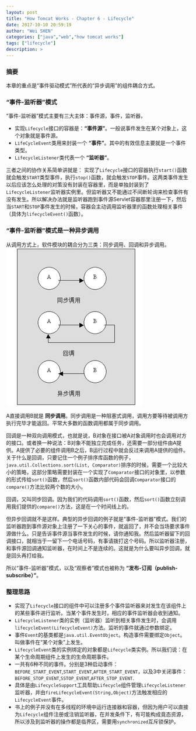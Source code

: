 ```yaml
---
layout: post
title: "How Tomcat Works - Chapter 6 - Lifecycle"
date: 2017-10-10 20:59:19
author: "Wei SHEN"
categories: ["java","web","how tomcat works"]
tags: ["lifecycle"]
description: >
---
```


### 摘要
本章的重点是“事件驱动模式”所代表的“异步调用”的组件耦合方式。

### “事件-监听器”模式
“事件-监听器”模式主要有三大主体：事件源，事件，监听器，
* 实现`Lifecycle`接口的容器是：**“事件源”**。一般说事件发生在某个对象上，这个对象就是事件源。
* `LifeCycleEvent`类用来封装一个 **“事件”**。其中的有效信息主要就是一个事件类型。
* `LifecycleListener`类代表一个 **“监听器”**。

三者之间的协作关系简单讲就是： 实现了`Lifecycle`接口的容器执行`start()`函数就会触发`START`类型事件，执行`stop()`函数，就会触发`STOP`事件。这两类事件发生以后应该怎么处理的对策没有封装在容器里，而是单独封装到了`LifecycleListener`监听器实例里。但监听器又不能通过不间断轮询来检查事件有没有发生。所以解决办法就是监听器跑到事件源Servlet容器那里注册一下，然后当`START`和`STOP`事件发生的时候，容器会主动调用监听器里的函数处理相关事件（具体为`lifecycleEvent()`函数）。

### “事件-监听器”模式是一种异步调用
从调用方式上，软件模块的耦合分为三类：同步调用、回调和异步调用。
![callback](/images/how-tomcat-works-chapter-six/callback.gif)

A直接调用B就是 **同步调用**。同步调用是一种阻塞式调用，调用方要等待被调用方执行完毕才能返回。平常大多数的函数调用都属于同步调用。

回调是一种双向调用模式，也就是说，B对象在接口被A对象调用时也会调用对方的接口。或者换一种说法：B对象不能独立完成任务，还需要一部分组件由A提供。A提供了必要的组件调用B之后，B运行过程中就会反过来调用A提供的组件。关于什么是回调，只要记住一个例子排序库函数的例子，`java.util.Collections.sort(List, Comparator)`排序的时候，需要一个比较大小的策略，这部分策略需要封装在一个实现了`Comparator`接口的对象里，以参数的形式传给`sort()`函数，然后`sort()`函数内部代码会回调`Comparator`接口的`compare()`方法比较两个数的大小。

回调，又叫同步回调。因为我们的代码调用`sort()`函数，然后`sort()`函数立刻调用我们提供的`compare()`方法，这是在一个时间线上的。

但异步回调就不是这样。典型的异步回调的例子就是“事件-监听器”模式。我们的监听器跑到事件源对象上注册了一下关心的事件，就返回了，并不会当场要求事件源做什么。只是告诉事件源当事件发生的时候，请你通知我。然后监听器留下的回调接口，就相当于一留下一个电话号码，有事请拨打这个号码。所以监听器注册，和事件源回调通知监听器，在时间上不是连续的。这就是为什么要叫异步回调，就是回头再打给我。

所以“事件-监听器”模式，以及“观察者”模式也被称为 **“发布-订阅（publish-subscribe）”**。

### 整理思路
* 实现了`Lifecycle`接口的组件中可以注册多个事件监听器来对发生在该组件上的某些事件进行监听。当某个事件发生时，相应的事件监听器会收到通知。
* `LifecycleListener`类的实例（监听器）监听到相关事件发生时，会调用`lifecycleEvent(LifecycleEvent)`方法。监听的事件就通过参数绑定。
* 事件`Event`的基类都是`java.util.EventObject`。构造事件需要绑定`Object`。叫做事件在“某个对象”上发生。
* `LifecycleEvent`类的实例绑定的对象都是`Lifecycle`类实例。所以我们说：在某个生命周期组件上发生的生命周期事件。
* 一共有6种不同的事件。分别是3种启动事件：`BEFORE_START_EVENT`,`START_EVENT`,`AFTER_START_EVENT`，以及3中关闭事件： `BEFORE_STOP_EVENT`,`SSTOP_EVENT`,`AFTER_STOP_EVENT`.
* 具体是由`LifecycleSupport`工具帮助`Lifecycle`组件管理`LifecycleListener`监听器，并由`fireLifecycleEvent(String,Object)`方法触发相应的`LifecycleEvent`事件。
* 书上的例子并没有在多线程的环境中运行连接器和容器，但因为用户可以直接为`Lifecycle`组件注册或注销监听器，在并发条件下，有可能构成竟态资源，所以涉及到监听器的操作都是临界区，需要用`synchronized`互斥锁保护。
